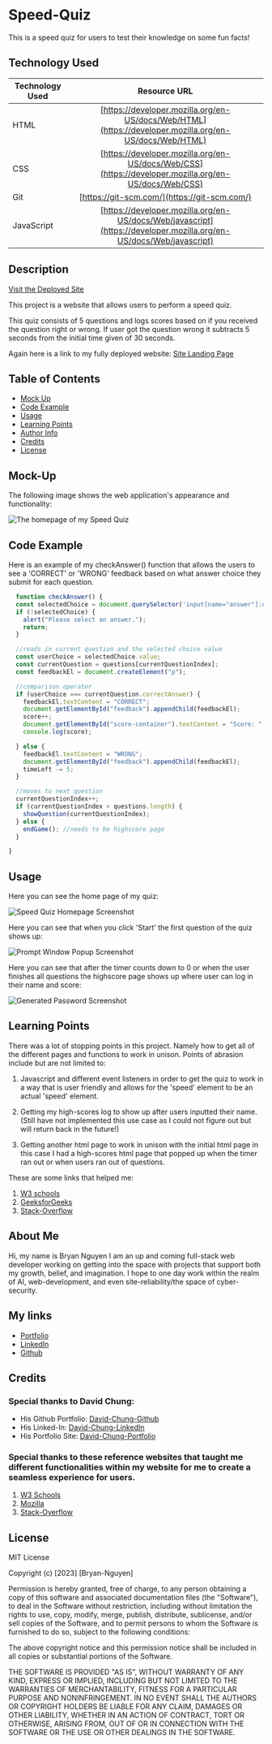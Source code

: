 # Speed-Quiz
This is a speed quiz for users to test their knowledge on some fun facts!

## Technology Used 

| Technology Used         | Resource URL           | 
| ------------- |:-------------:| 
| HTML    | [https://developer.mozilla.org/en-US/docs/Web/HTML](https://developer.mozilla.org/en-US/docs/Web/HTML) | 
| CSS     | [https://developer.mozilla.org/en-US/docs/Web/CSS](https://developer.mozilla.org/en-US/docs/Web/CSS)      |   
| Git | [https://git-scm.com/](https://git-scm.com/)     |  
| JavaScript | [https://developer.mozilla.org/en-US/docs/Web/javascript](https://developer.mozilla.org/en-US/docs/Web/javascript) |

## Description

[Visit the Deployed Site](https://bryannguyen9.github.io/speed-quiz/)

This project is a website that allows users to perform a speed quiz.

This quiz consists of 5 questions and logs scores based on if you received the question right or wrong. If user got the question wrong it subtracts 5 seconds from the initial time given of 30 seconds.

Again here is a link to my fully deployed website: 
[Site Landing Page](https://bryannguyen9.github.io/speed-quiz/)

## Table of Contents

* [Mock Up](#mock-up)
* [Code Example](#code-example)
* [Usage](#usage)
* [Learning Points](#learning-points)
* [Author Info](#author-info)
* [Credits](#credits)
* [License](#license)

## Mock-Up

The following image shows the web application's appearance and functionality:

![The homepage of my Speed Quiz](.../Assets/homepage.png)

## Code Example

Here is an example of my checkAnswer() function that allows the users to see a 'CORRECT' or 'WRONG' feedback based on what answer choice they submit for each question.

```javascript
  function checkAnswer() {
  const selectedChoice = document.querySelector('input[name="answer"]:checked');
  if (!selectedChoice) {
    alert("Please select an answer.");
    return;
  }

  //reads in current question and the selected choice value
  const userChoice = selectedChoice.value;
  const currentQuestion = questions[currentQuestionIndex];
  const feedbackEl = document.createElement("p");

  //comparison operator
  if (userChoice === currentQuestion.correctAnswer) {
    feedbackEl.textContent = "CORRECT";
    document.getElementById("feedback").appendChild(feedbackEl);
    score++;
    document.getElementById("score-container").textContent = "Score: " + score;
    console.log(score);

  } else {
    feedbackEl.textContent = "WRONG";
    document.getElementById("feedback").appendChild(feedbackEl);
    timeLeft -= 5;
  }

  //moves to next question
  currentQuestionIndex++;
  if (currentQuestionIndex < questions.length) {
    showQuestion(currentQuestionIndex);
  } else {
    endGame(); //needs to be highscore page
  }

}
```

## Usage
 
Here you can see the home page of my quiz:

![Speed Quiz Homepage Screenshot](../../Assets/homepage.png)

Here you can see that when you click 'Start' the first question of the quiz shows up:

![Prompt Window Popup Screenshot](../Assets/quiz.png)

Here you can see that after the timer counts down to 0 or when the user finishes all questions the highscore page shows up where user can log in their name and score:

![Generated Password Screenshot](../Assets/highscores.png)


## Learning Points 

There was a lot of stopping points in this project. Namely how to get all of the different pages and functions to work in unison. Points of abrasion include but are not limited to:

1. Javascript and different event listeners in order to get the quiz to work in a way that is user friendly and allows for the 'speed' element to be an actual 'speed' element.

2. Getting my high-scores log to show up after users inputted their name. (Still have not implemented this use case as I could not figure out but will return back in the future!)

3. Getting another html page to work in unison with the initial html page in this case I had a high-scores html page that popped up when the timer ran out or when users ran out of questions.

These are some links that helped me:

1. [W3 schools](https://www.w3schools.com/howto/howto_js_redirect_webpage.asp)
2. [GeeksforGeeks](https://www.geeksforgeeks.org/how-to-create-a-simple-javascript-quiz/)
3. [Stack-Overflow](https://stackoverflow.com/questions/75110260/creating-a-multiple-choice-quiz)

## About Me

Hi, my name is Bryan Nguyen I am an up and coming full-stack web developer working
on getting into the space with projects that support both my growth, belief, and imagination. I hope to one day work within the realm of AI, web-development, and even site-reliability/the space of cyber-security.

## My links

* [Portfolio](https://bryannguyen9.github.io/Bryan-Nguyen-Portfolio/)
* [LinkedIn](https://linkedin.com/in/bryannguyen9)
* [Github](https://github.com/bryannguyen9)


## Credits

### Special thanks to David Chung: 
 
 * His Github Portfolio: [David-Chung-Github](https://github.com/dchung13/)
 * His Linked-In: [David-Chung-LinkedIn](https://www.linkedin.com/in/david-chung-77141526b/)
 * His Portfolio Site: [David-Chung-Portfolio](https://dchung13.github.io/David-Chung-Portfolio/) 

### Special thanks to these reference websites that taught me different functionalities within my website for me to create a seamless experience for users.

1. [W3 Schools](https://www.w3schools.com/JS/js_random.asp)
2. [Mozilla](https://developer.mozilla.org/en-US/docs/Web/JavaScript/Reference/Global_Objects/Math/random)
3. [Stack-Overflow](https://stackoverflow.com/questions/1527803/generating-random-whole-numbers-in-javascript-in-a-specific-range)


## License

MIT License

Copyright (c) [2023] [Bryan-Nguyen]

Permission is hereby granted, free of charge, to any person obtaining a copy
of this software and associated documentation files (the "Software"), to deal
in the Software without restriction, including without limitation the rights
to use, copy, modify, merge, publish, distribute, sublicense, and/or sell
copies of the Software, and to permit persons to whom the Software is
furnished to do so, subject to the following conditions:

The above copyright notice and this permission notice shall be included in all
copies or substantial portions of the Software.

THE SOFTWARE IS PROVIDED "AS IS", WITHOUT WARRANTY OF ANY KIND, EXPRESS OR
IMPLIED, INCLUDING BUT NOT LIMITED TO THE WARRANTIES OF MERCHANTABILITY,
FITNESS FOR A PARTICULAR PURPOSE AND NONINFRINGEMENT. IN NO EVENT SHALL THE
AUTHORS OR COPYRIGHT HOLDERS BE LIABLE FOR ANY CLAIM, DAMAGES OR OTHER
LIABILITY, WHETHER IN AN ACTION OF CONTRACT, TORT OR OTHERWISE, ARISING FROM,
OUT OF OR IN CONNECTION WITH THE SOFTWARE OR THE USE OR OTHER DEALINGS IN THE
SOFTWARE.
